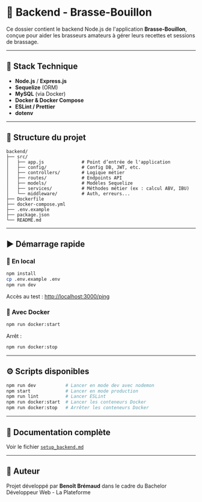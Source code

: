 # 🍺 Backend - Brasse-Bouillon

Ce dossier contient le backend Node.js de l'application **Brasse-Bouillon**, conçue pour aider les brasseurs amateurs à gérer leurs recettes et sessions de brassage.

---

## 🚀 Stack Technique

- **Node.js** / **Express.js**
- **Sequelize** (ORM)
- **MySQL** (via Docker)
- **Docker & Docker Compose**
- **ESLint / Prettier**
- **dotenv**

---

## 📁 Structure du projet

```
backend/
├── src/
│   ├── app.js              # Point d’entrée de l'application
│   ├── config/             # Config DB, JWT, etc.
│   ├── controllers/        # Logique métier
│   ├── routes/             # Endpoints API
│   ├── models/             # Modèles Sequelize
│   ├── services/           # Méthodes métier (ex : calcul ABV, IBU)
│   └── middleware/         # Auth, erreurs...
├── Dockerfile
├── docker-compose.yml
├── .env.example
├── package.json
└── README.md
```

---

## ▶️ Démarrage rapide

### 🔧 En local

```bash
npm install
cp .env.example .env
npm run dev
```

Accès au test : [http://localhost:3000/ping](http://localhost:3000/ping)

### 🐳 Avec Docker

```bash
npm run docker:start
```

Arrêt :

```bash
npm run docker:stop
```

---

## ⚙️ Scripts disponibles

```bash
npm run dev           # Lancer en mode dev avec nodemon
npm start             # Lancer en mode production
npm run lint          # Lancer ESLint
npm run docker:start  # Lancer les conteneurs Docker
npm run docker:stop   # Arrêter les conteneurs Docker
```

---

## 📄 Documentation complète

Voir le fichier [`setup_backend.md`](./setup_backend.md)

---

## 📌 Auteur

Projet développé par **Benoît Brémaud** dans le cadre du Bachelor Développeur Web - La Plateforme

